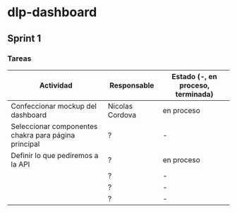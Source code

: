 # dlp-dashboard

## Sprint 1
### Tareas
| Actividad | Responsable | Estado (-, en proceso, terminada) |
| --------- | ----------- | --------------------------------- |
| Confeccionar mockup del dashboard | Nicolas Cordova | en proceso |
| Seleccionar componentes chakra para página principal | ? | - |
| Definir lo que pediremos a la API | ? | en proceso |
|  | ? | - |
|  | ? | - |
|  | ? | - |
